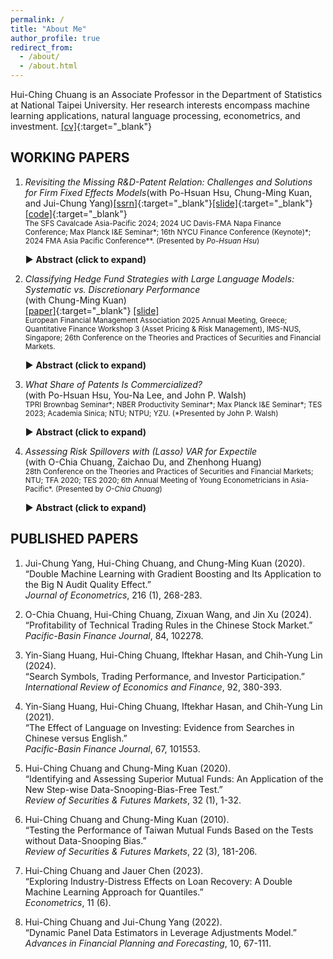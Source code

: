 ```yaml
---
permalink: /
title: "About Me"
author_profile: true
redirect_from:
  - /about/
  - /about.html
---
```


<style>
/* ─── toggle layout ──────────────────────────────────────────── */
details .abstract-body {
  margin-left: 1.5rem;     /* ← tweak indent if you like */
}

/* ─── optional flair: cursor + triangles ─────────────────────── */
details summary { cursor:pointer; list-style:none; }
details summary::-webkit-details-marker { display:none; }
details summary::before        { content:"▶ "; transition:.2s; }
details[open] summary::before  { content:"▼ "; }
</style>

Hui-Ching Chuang is an Associate Professor in the Department of Statistics at
National Taipei University. Her research interests encompass machine learning
applications, natural language processing, econometrics, and investment.
[\[cv\]](/files/cv_hcc_202505.pdf){:target="_blank"}

## WORKING PAPERS
1. _Revisiting the Missing R&D-Patent Relation: Challenges and Solutions for Firm Fixed Effects Models_(with Po-Hsuan Hsu, Chung-Ming Kuan, and Jui-Chung Yang)[\[ssrn\]](https://papers.ssrn.com/sol3/papers.cfm?abstract_id=4636846){:target="_blank"}[\[slide\]](/files/MissingRDPatentFE_Slide.pdf){:target="_blank"}[\[code\]](https://github.com/hcchuang/Revisiting-the-Missing-RD-Patent-Relation_Challenges-and-Solutions-for-Firm-Fixed-Effects-Models){:target="_blank"}  
   <small>The SFS Cavalcade Asia-Pacific 2024; 2024 UC Davis-FMA Napa Finance Conference; Max Planck I&amp;E Seminar*; 16th NYCU Finance Conference (Keynote)*; 2024 FMA Asia Pacific Conference**. (Presented by <em>Po-Hsuan Hsu</em>)</small>

   <details>
     <summary><strong>Abstract (click to expand)</strong></summary>
     <div class="abstract-body">
       The common practice of including firm fixed effects in empirical research
       may eliminate the explanatory power of important economic factors that are
       persistent. We use the intuitive R&amp;D–patent relation to illustrate
       this point. Our review of recent studies suggests a surprising pattern:
       R&amp;D input positively explains patent output in only half of prior
       regression estimations. This “missing link” can be attributed to the
       persistence of R&amp;D and patents, which allows between-firm variation
       to be absorbed by firm dummies. We consider adjusted Hausman–Taylor
       estimates and advanced machine-learning methods, both of which restore a
       clear positive R&amp;D–patent relation. Notably, ML models reveal that
       only 10-20 % of firm dummies are informative; including the rest biases
       identification. The paper offers two ready-to-use econometric “second
       opinions” for researchers dealing with explanatory variables that strongly
       correlate with between-individual unobservables.
     </div>
   </details>

2. _Classifying Hedge Fund Strategies with Large Language Models: Systematic vs. Discretionary Performance_  
   (with Chung-Ming Kuan)  
   [\[paper\]](/files/ManMachineHFR_20250420.pdf){:target="_blank"}
   [\[slide\]](/files/ManMachineHFR_slide.pdf)  
   <small>European Financial Management Association 2025 Annual Meeting, Greece; Quantitative Finance Workshop 3 (Asset Pricing &amp; Risk Management), IMS-NUS, Singapore; 26th Conference on the Theories and Practices of Securities and Financial Markets.</small>

   <details>
     <summary><strong>Abstract (click to expand)</strong></summary>
     <div class="abstract-body">
       We fine-tune FinBERT, a finance-specific large language model, to classify
       hedge funds as systematic or discretionary. Removing manual subjectivity
       yields cleaner style labels and reveals that systematic funds, on average,
       generate higher factor-adjusted returns than discretionary funds. After
       a false-discovery-rate adjustment, 10-20 % of funds still show
       statistically significant positive alphas in models that include both
       observable and latent risk factors.
     </div>
   </details>

3. _What Share of Patents Is Commercialized?_  
   (with Po-Hsuan Hsu, You-Na Lee, and John P. Walsh)  
   <small>TPRI Brownbag Seminar*; NBER Productivity Seminar*; Max Planck I&amp;E Seminar*; TES 2023; Academia Sinica; NTU; NTPU; YZU. (*Presented by John P. Walsh)</small>

   <details>
     <summary><strong>Abstract (click to expand)</strong></summary>
     <div class="abstract-body">
       Using three independent inventor surveys as labeled data, we combine
       contextual embeddings (BERT for Patents) with bibliometric indicators to
       build machine-learning models that estimate, over time and at scale, the
       probability that a US patent is commercially exploited. The approach
       reveals commercialization rates across technologies and cohorts that were
       previously impossible to observe.
     </div>
   </details>

4. _Assessing Risk Spillovers with (Lasso) VAR for Expectile_  
   (with O-Chia Chuang, Zaichao Du, and Zhenhong Huang)  
   <small>28th Conference on the Theories and Practices of Securities and Financial Markets; NTU; TFA 2020; TES 2020; 6th Annual Meeting of Young Econometricians in Asia-Pacific*. (Presented by <em>O-Chia Chuang</em>)</small>

   <details>
     <summary><strong>Abstract (click to expand)</strong></summary>
     <div class="abstract-body">
       We generalize the vector autoregressive (VAR) model from conditional means
       to conditional expectiles (MCARE) for assessing risk spillovers among
       multiple entities. For high-dimensional systems, we impose an 
       <em>L<sub>1</sub></em> penalty (L-MCARE). Applied to the return network of
       global systemically important banks, MCARE and L-MCARE uncover
       time-varying tail-risk transmission patterns.
     </div>
   </details>

## PUBLISHED PAPERS
1. Jui-Chung Yang, Hui-Ching Chuang, and Chung-Ming Kuan (2020).  
   “Double Machine Learning with Gradient Boosting and Its Application to the Big N Audit Quality Effect.”  
   _Journal of Econometrics_, 216 (1), 268-283.  

2. O-Chia Chuang, Hui-Ching Chuang, Zixuan Wang, and Jin Xu (2024).  
   “Profitability of Technical Trading Rules in the Chinese Stock Market.”  
   _Pacific-Basin Finance Journal_, 84, 102278.  

3. Yin-Siang Huang, Hui-Ching Chuang, Iftekhar Hasan, and Chih-Yung Lin (2024).  
   “Search Symbols, Trading Performance, and Investor Participation.”  
   _International Review of Economics and Finance_, 92, 380-393.  

4. Yin-Siang Huang, Hui-Ching Chuang, Iftekhar Hasan, and Chih-Yung Lin (2021).  
   “The Effect of Language on Investing: Evidence from Searches in Chinese versus English.”  
   _Pacific-Basin Finance Journal_, 67, 101553.  

5. Hui-Ching Chuang and Chung-Ming Kuan (2020).  
   “Identifying and Assessing Superior Mutual Funds: An Application of the New Step-wise Data-Snooping-Bias-Free Test.”  
   _Review of Securities &amp; Futures Markets_, 32 (1), 1-32.  

6. Hui-Ching Chuang and Chung-Ming Kuan (2010).  
   “Testing the Performance of Taiwan Mutual Funds Based on the Tests without Data-Snooping Bias.”  
   _Review of Securities &amp; Futures Markets_, 22 (3), 181-206.  

7. Hui-Ching Chuang and Jauer Chen (2023).  
   “Exploring Industry-Distress Effects on Loan Recovery: A Double Machine Learning Approach for Quantiles.”  
   _Econometrics_, 11 (6).  

8. Hui-Ching Chuang and Jui-Chung Yang (2022).  
   “Dynamic Panel Data Estimators in Leverage Adjustments Model.”  
   _Advances in Financial Planning and Forecasting_, 10, 67-111.
